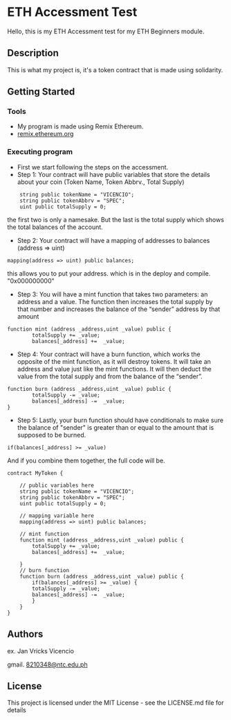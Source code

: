 # ETH Accessment Test

Hello, this is my ETH Accessment test for my ETH Beginners module.


## Description

This is what my project is, it's a token contract that is made using solidarity.

## Getting Started

### Tools

* My program is made using Remix Ethereum.
* [remix.ethereum.org](https://remix.ethereum.org/)

### Executing program

* First we start following the steps on the accessment.
* Step 1:
    Your contract will have public variables that store the details about your coin (Token Name, Token Abbrv., Total Supply)
```
    string public tokenName = "VICENCIO";
    string public tokenAbbrv = "SPEC";
    uint public totalSupply = 0;
```
  the first two is only a namesake. But the last is the total supply which shows
  the total balances of the account.


* Step 2:
    Your contract will have a mapping of addresses to balances (address => uint)
```
mapping(address => uint) public balances;
```
  this allows you to put your address.
  which is in the deploy and compile.
  "0x000000000"


* Step 3:
    You will have a mint function that takes two parameters: an address and a value. 
    The function then increases the total supply by that number and increases the balance 
    of the “sender” address by that amount
```
function mint (address _address,uint _value) public {
        totalSupply += _value;
        balances[_address] +=  _value;
```


* Step 4:
      Your contract will have a burn function, which works the opposite of the mint function, as it will destroy tokens. 
      It will take an address and value just like the mint functions. It will then deduct the value from the total supply 
      and from the balance of the “sender”.
```
function burn (address _address,uint _value) public {
        totalSupply -= _value;
        balances[_address] -=  _value;
}
```


* Step 5:
       Lastly, your burn function should have conditionals to make sure the balance of "sender" is greater than or equal 
       to the amount that is supposed to be burned.
```
if(balances[_address] >= _value)
```
And if you combine them together, the full code will be.

```
contract MyToken {

    // public variables here
    string public tokenName = "VICENCIO";
    string public tokenAbbrv = "SPEC";
    uint public totalSupply = 0;

    // mapping variable here
    mapping(address => uint) public balances;

    // mint function
    function mint (address _address,uint _value) public {
        totalSupply += _value;
        balances[_address] +=  _value;

    }   
    // burn function
    function burn (address _address,uint _value) public {
        if(balances[_address] >= _value) {
        totalSupply -= _value;
        balances[_address] -=  _value;
        }
    }   
}
```


## Authors

ex. Jan Vricks Vicencio

gmail. 8210348@ntc.edu.ph


## License

This project is licensed under the MIT License - see the LICENSE.md file for details
